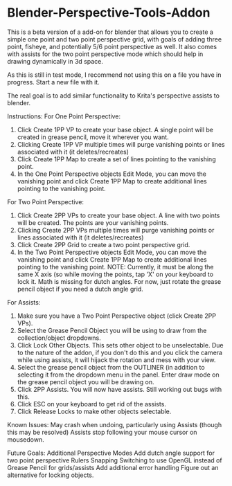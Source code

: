 # Blender-Perspective-Tools-Addon
This is a beta version of a add-on for blender that allows you to create a simple one point and two point perspective grid, with goals of adding three point, fisheye, and potentially 5/6 point perspective as well.
It also comes with assists for the two point perspective mode which should help in drawing dynamically in 3d space.

As this is still in test mode, I recommend not using this on a file you have in progress. Start a new file with it.

The real goal is to add similar functionality to Krita's perspective assists to blender.

Instructions:
For One Point Perspective:
1. Click Create 1PP VP to create your base object. A single point will be created in grease pencil, move it wherever you want.
2. Clicking Create 1PP VP multiple times will purge vanishing points or lines associated with it (it deletes/recreates)
3. Click Create 1PP Map to create a set of lines pointing to the vanishing point.
4. In the One Point Perspective objects Edit Mode, you can move the vanishing point and click Create 1PP Map to create additional lines pointing to the vanishing point.

For Two Point Perspective:
1. Click Create 2PP VPs to create your base object. A line with two points will be created. The points are your vanishing points.
2. Clicking Create 2PP VPs multiple times will purge vanishing points or lines associated with it (it deletes/recreates)
3. Click Create 2PP Grid to create a two point perspective grid.
4. In the Two Point Perspective objects Edit Mode, you can move the vanishing point and click Create 1PP Map to create additional lines pointing to the vanishing point.
  NOTE: Currently, it must be along the same X axis (so while moving the points, tap 'X' on your keyboard to lock it. 
    Math is missing for dutch angles. For now, just rotate the grease pencil object if you need a dutch angle grid.

For Assists:
  1. Make sure you have a Two Point Perspective object (click Create 2PP VPs).
  2. Select the Grease Pencil Object you will be using to draw from the collection/object dropdowns.
  3. Click Lock Other Objects. 
    This sets other object to be unselectable. Due to the nature of the addon, if you don't do this and you click the camera while using assists, it will hijack the rotation and mess with your view.
  4. Select the grease pencil object from the OUTLINER (in addition to selecting it from the dropdown menu in the panel. Enter draw mode on the grease pencil object you will be drawing on.
  5. Click 2PP Assists. You will now have assists. Still working out bugs with this.
  6. Click ESC on your keyboard to get rid of the assists.
  7. Click Release Locks to make other objects selectable.
    
    

Known Issues:
  May crash when undoing, particularly using Assists (though this may be resolved)
  Assists stop following your mouse cursor on mousedown.
  
 Future Goals: 
  Additional Perspective Modes
  Add dutch angle support for two point perspective
  Rulers
  Snapping
  Switching to use OpenGL instead of Grease Pencil for grids/assists
  Add additional error handling 
  Figure out an alternative for locking objects.
